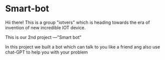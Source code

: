 # Smart-bot
Hii there!  This is a group "iotvers" which is heading towards the era of invention of new incredible IOT  device.



This is our 2nd project —"Smart bot"



In this project we built a bot which can talk to you like a friend ang also use chat-GPT to help you with your problem 
